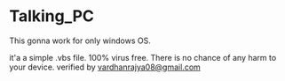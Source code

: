 # Talking_PC

This gonna work for only windows OS.

it'a a simple .vbs file. 
100% virus free.
There is no chance of any harm to your device.
verified by vardhanrajya08@gmail.com
